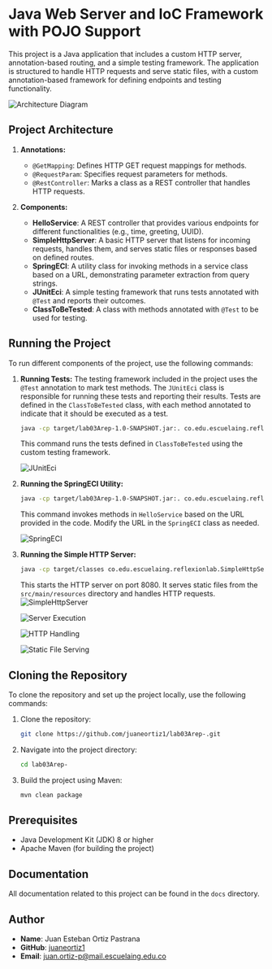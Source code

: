 # Java Web Server and IoC Framework with POJO Support

This project is a Java application that includes a custom HTTP server, annotation-based routing, and a simple testing framework. The application is structured to handle HTTP requests and serve static files, with a custom annotation-based framework for defining endpoints and testing functionality.

![Architecture Diagram](https://github.com/user-attachments/assets/ffbb4569-9b99-43c1-8849-690b669f737e)

## Project Architecture

1. **Annotations:**
   - `@GetMapping`: Defines HTTP GET request mappings for methods.
   - `@RequestParam`: Specifies request parameters for methods.
   - `@RestController`: Marks a class as a REST controller that handles HTTP requests.
     
2. **Components:**
   - **HelloService**: A REST controller that provides various endpoints for different functionalities (e.g., time, greeting, UUID).
   - **SimpleHttpServer**: A basic HTTP server that listens for incoming requests, handles them, and serves static files or responses based on defined routes.
   - **SpringECI**: A utility class for invoking methods in a service class based on a URL, demonstrating parameter extraction from query strings.
   - **JUnitEci**: A simple testing framework that runs tests annotated with `@Test` and reports their outcomes.
   - **ClassToBeTested**: A class with methods annotated with `@Test` to be used for testing.

## Running the Project

To run different components of the project, use the following commands:

1. **Running Tests:**
   The testing framework included in the project uses the `@Test` annotation to mark test methods. The `JUnitEci` class is responsible for running these tests and reporting their results. Tests are defined in the `ClassToBeTested` class, with each method annotated to indicate that it should be executed as a test.
   
   ```bash
   java -cp target/lab03Arep-1.0-SNAPSHOT.jar:. co.edu.escuelaing.reflexionlab.myOwnTest.JUnitEci co.edu.escuelaing.reflexionlab.myOwnTest.ClassToBeTested
   ```
   This command runs the tests defined in `ClassToBeTested` using the custom testing framework.
   
   ![JUnitEci](https://github.com/user-attachments/assets/21ca4c31-1f9b-4ae6-9c77-67f6b2b95d61)

2. **Running the SpringECI Utility:**

   ```bash
   java -cp target/lab03Arep-1.0-SNAPSHOT.jar:. co.edu.escuelaing.reflexionlab.SpringECI co.edu.escuelaing.reflexionlab.HelloService
   ```
   This command invokes methods in `HelloService` based on the URL provided in the code. Modify the URL in the `SpringECI` class as needed.

   ![SpringECI](https://github.com/user-attachments/assets/b86910fc-c8eb-4ce7-8bf1-14bf41bc33a3)

3. **Running the Simple HTTP Server:**

   ```bash
   java -cp target/classes co.edu.escuelaing.reflexionlab.SimpleHttpServer
   ```
   This starts the HTTP server on port 8080. It serves static files from the `src/main/resources` directory and handles HTTP requests.
   ![SimpleHttpServer](https://github.com/user-attachments/assets/9fe8dde0-699c-4f1e-a5f2-97688a2cb392)

   ![Server Execution](https://github.com/user-attachments/assets/4351723e-36a2-49f2-aab5-48caa24b6068)

   ![HTTP Handling](https://github.com/user-attachments/assets/68c8f734-c6c5-451a-82b9-b7fdd8662e85)

   ![Static File Serving](https://github.com/user-attachments/assets/8a11f29a-d81e-48f9-962b-b27cf0ef5ab5)

## Cloning the Repository

To clone the repository and set up the project locally, use the following commands:

1. Clone the repository:

   ```bash
   git clone https://github.com/juaneortiz1/lab03Arep-.git
   ```

2. Navigate into the project directory:
   ```bash
   cd lab03Arep-
   ```

3. Build the project using Maven:
   ```bash
   mvn clean package
   ```

## Prerequisites

- Java Development Kit (JDK) 8 or higher
- Apache Maven (for building the project)

## Documentation

All documentation related to this project can be found in the `docs` directory.

## Author

- **Name**: Juan Esteban Ortiz Pastrana
- **GitHub**: [juaneortiz1](https://github.com/juaneortiz1)
- **Email**: juan.ortiz-p@mail.escuelaing.edu.co



